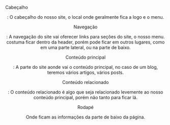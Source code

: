 Cabeçalho <header> :
O cabeçalho do nosso site, o local onde geralmente fica a logo e o menu.

Navegação <nav> :
A navegação do site vai oferecer links para seções do site, o nosso menu. costuma ficar dentro da header, porém pode ficar em outros lugares, como em uma parte lateral, ou na parte de baixo.

Conteúdo principal <main> :
A parte do site aonde vai o conteúdo principal, no caso de um blog, teremos vários artigos, vários posts.

Conteúdo relacionado <aside>:
O conteúdo relacionado é algo que seja relacionado levemente ao nosso conteúdo principal, porém não tanto para ficar lá.

Rodapé <footer>
Onde ficam as informações da parte de baixo da página.